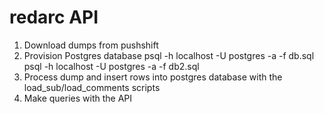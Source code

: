 # redarc API
1) Download dumps from pushshift
2) Provision Postgres database 
psql -h localhost -U postgres -a -f db.sql
psql -h localhost -U postgres -a -f db2.sql
3) Process dump and insert rows into postgres database with the load_sub/load_comments scripts
4) Make queries with the API
